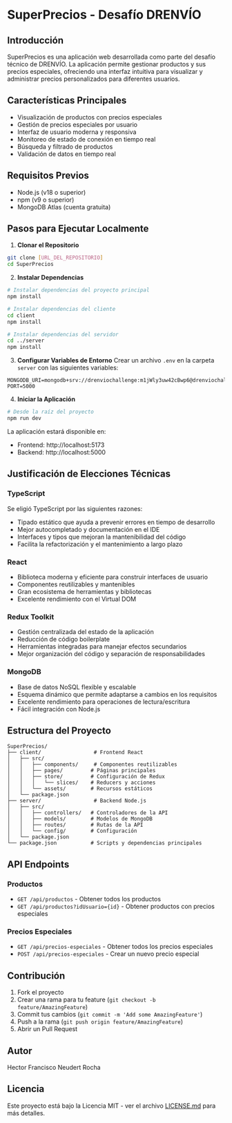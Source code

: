 # SuperPrecios - Desafío DRENVÍO

## Introducción

SuperPrecios es una aplicación web desarrollada como parte del desafío técnico de DRENVÍO. La aplicación permite gestionar productos y sus precios especiales, ofreciendo una interfaz intuitiva para visualizar y administrar precios personalizados para diferentes usuarios.

## Características Principales

- Visualización de productos con precios especiales
- Gestión de precios especiales por usuario
- Interfaz de usuario moderna y responsiva
- Monitoreo de estado de conexión en tiempo real
- Búsqueda y filtrado de productos
- Validación de datos en tiempo real

## Requisitos Previos

- Node.js (v18 o superior)
- npm (v9 o superior)
- MongoDB Atlas (cuenta gratuita)

## Pasos para Ejecutar Localmente

1. **Clonar el Repositorio**

```bash
git clone [URL_DEL_REPOSITORIO]
cd SuperPrecios
```

2. **Instalar Dependencias**

```bash
# Instalar dependencias del proyecto principal
npm install

# Instalar dependencias del cliente
cd client
npm install

# Instalar dependencias del servidor
cd ../server
npm install
```

3. **Configurar Variables de Entorno**
   Crear un archivo `.env` en la carpeta `server` con las siguientes variables:

```env
MONGODB_URI=mongodb+srv://drenviochallenge:m1jWly3uw42cBwp6@drenviochallenge.2efc0.mongodb.net/
PORT=5000
```

4. **Iniciar la Aplicación**

```bash
# Desde la raíz del proyecto
npm run dev
```

La aplicación estará disponible en:

- Frontend: http://localhost:5173
- Backend: http://localhost:5000

## Justificación de Elecciones Técnicas

### TypeScript

Se eligió TypeScript por las siguientes razones:

- Tipado estático que ayuda a prevenir errores en tiempo de desarrollo
- Mejor autocompletado y documentación en el IDE
- Interfaces y tipos que mejoran la mantenibilidad del código
- Facilita la refactorización y el mantenimiento a largo plazo

### React

- Biblioteca moderna y eficiente para construir interfaces de usuario
- Componentes reutilizables y mantenibles
- Gran ecosistema de herramientas y bibliotecas
- Excelente rendimiento con el Virtual DOM

### Redux Toolkit

- Gestión centralizada del estado de la aplicación
- Reducción de código boilerplate
- Herramientas integradas para manejar efectos secundarios
- Mejor organización del código y separación de responsabilidades

### MongoDB

- Base de datos NoSQL flexible y escalable
- Esquema dinámico que permite adaptarse a cambios en los requisitos
- Excelente rendimiento para operaciones de lectura/escritura
- Fácil integración con Node.js

## Estructura del Proyecto

```
SuperPrecios/
├── client/                 # Frontend React
│   ├── src/
│   │   ├── components/     # Componentes reutilizables
│   │   ├── pages/         # Páginas principales
│   │   ├── store/         # Configuración de Redux
│   │   │   └── slices/    # Reducers y acciones
│   │   └── assets/        # Recursos estáticos
│   └── package.json
├── server/                 # Backend Node.js
│   ├── src/
│   │   ├── controllers/   # Controladores de la API
│   │   ├── models/        # Modelos de MongoDB
│   │   ├── routes/        # Rutas de la API
│   │   └── config/        # Configuración
│   └── package.json
└── package.json           # Scripts y dependencias principales
```

## API Endpoints

### Productos

- `GET /api/productos` - Obtener todos los productos
- `GET /api/productos?idUsuario={id}` - Obtener productos con precios especiales

### Precios Especiales

- `GET /api/precios-especiales` - Obtener todos los precios especiales
- `POST /api/precios-especiales` - Crear un nuevo precio especial

## Contribución

1. Fork el proyecto
2. Crear una rama para tu feature (`git checkout -b feature/AmazingFeature`)
3. Commit tus cambios (`git commit -m 'Add some AmazingFeature'`)
4. Push a la rama (`git push origin feature/AmazingFeature`)
5. Abrir un Pull Request

## Autor

Hector Francisco Neudert Rocha

## Licencia

Este proyecto está bajo la Licencia MIT - ver el archivo [LICENSE.md](LICENSE.md) para más detalles.
